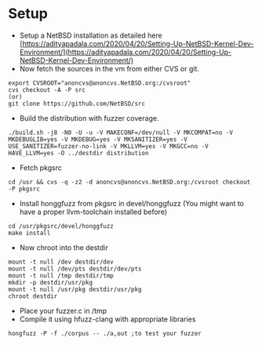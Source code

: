# Setup
- Setup a NetBSD installation as detailed here [https://adityapadala.com/2020/04/20/Setting-Up-NetBSD-Kernel-Dev-Environment/](https://adityapadala.com/2020/04/20/Setting-Up-NetBSD-Kernel-Dev-Environment/)
- Now fetch the sources in the vm from either CVS or git.
```
export CVSROOT="anoncvs@anoncvs.NetBSD.org:/cvsroot"
cvs checkout -A -P src
(or)
git clone https://github.com/NetBSD/src
```
- Build the distribution with fuzzer coverage.
```
./build.sh -j8 -N0 -U -u -V MAKECONF=/dev/null -V MKCOMPAT=no -V MKDEBUGLIB=yes -V MKDEBUG=yes -V MKSANITIZER=yes -V USE_SANITIZER=fuzzer-no-link -V MKLLVM=yes -V MKGCC=no -V HAVE_LLVM=yes -O ../destdir distribution
```
- Fetch pkgsrc
```
cd /usr && cvs -q -z2 -d anoncvs@anoncvs.NetBSD.org:/cvsroot checkout -P pkgsrc
```
- Install honggfuzz from pkgsrc in devel/honggfuzz
(You might want to have a proper llvm-toolchain installed before)
```
cd /usr/pkgsrc/devel/honggfuzz
make install
```
- Now chroot into the destdir
```
mount -t null /dev destdir/dev
mount -t null /dev/pts destdir/dev/pts
mount -t null /tmp destdir/tmp
mkdir -p destdir/usr/pkg
mount -t null /usr/pkg destdir/usr/pkg
chroot destdir
```
- Place your fuzzer.c in /tmp
- Compile it using hfuzz-clang with appropriate libraries
```
hongfuzz -P -f ./corpus -- ./a,out ;to test your fuzzer
```
 
